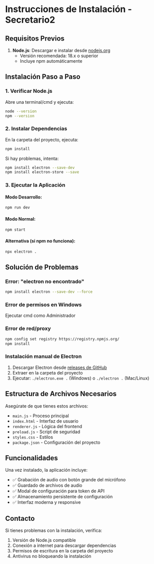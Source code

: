 # Instrucciones de Instalación - Secretario2

## Requisitos Previos

1. **Node.js**: Descargar e instalar desde [nodejs.org](https://nodejs.org/)
   - Versión recomendada: 18.x o superior
   - Incluye npm automáticamente

## Instalación Paso a Paso

### 1. Verificar Node.js
Abre una terminal/cmd y ejecuta:
```bash
node --version
npm --version
```

### 2. Instalar Dependencias
En la carpeta del proyecto, ejecuta:
```bash
npm install
```

Si hay problemas, intenta:
```bash
npm install electron --save-dev
npm install electron-store --save
```

### 3. Ejecutar la Aplicación

#### Modo Desarrollo:
```bash
npm run dev
```

#### Modo Normal:
```bash
npm start
```

#### Alternativa (si npm no funciona):
```bash
npx electron .
```

## Solución de Problemas

### Error: "electron no encontrado"
```bash
npm install electron --save-dev --force
```

### Error de permisos en Windows
Ejecutar cmd como Administrador

### Error de red/proxy
```bash
npm config set registry https://registry.npmjs.org/
npm install
```

### Instalación manual de Electron
1. Descargar Electron desde [releases de GitHub](https://github.com/electron/electron/releases)
2. Extraer en la carpeta del proyecto
3. Ejecutar: `./electron.exe .` (Windows) o `./electron .` (Mac/Linux)

## Estructura de Archivos Necesarios

Asegúrate de que tienes estos archivos:
- `main.js` - Proceso principal
- `index.html` - Interfaz de usuario
- `renderer.js` - Lógica del frontend
- `preload.js` - Script de seguridad
- `styles.css` - Estilos
- `package.json` - Configuración del proyecto

## Funcionalidades

Una vez instalado, la aplicación incluye:
- ✅ Grabación de audio con botón grande del micrófono
- ✅ Guardado de archivos de audio
- ✅ Modal de configuración para token de API
- ✅ Almacenamiento persistente de configuración
- ✅ Interfaz moderna y responsive

## Contacto

Si tienes problemas con la instalación, verifica:
1. Versión de Node.js compatible
2. Conexión a internet para descargar dependencias
3. Permisos de escritura en la carpeta del proyecto
4. Antivirus no bloqueando la instalación
